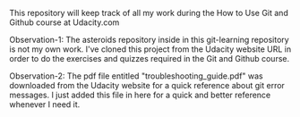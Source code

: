 This repository will keep track of all my work during the How to Use Git and 
Github course at Udacity.com

Observation-1: The asteroids repository inside in this git-learning repository 
is not my own work. I've cloned this project from the Udacity website URL in 
order to do the exercises and quizzes required in the Git and Github course.

Observation-2: The pdf file entitled "troubleshooting_guide.pdf" was downloaded
from the Udacity website for a quick reference about git error messages. I just
added this file in here for a quick and better reference whenever I need it.
